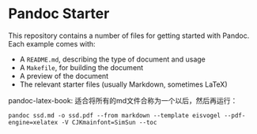 # Pandoc Starter

This repository contains a number of files for getting started with Pandoc. Each
example comes with:

- A `README.md`, describing the type of document and usage
- A `Makefile`, for building the document
- A preview of the document
- The relevant starter files (usually Markdown, sometimes LaTeX)

pandoc-latex-book: 适合将所有的md文件合称为一个以后，然后再运行：

```shell
pandoc ssd.md -o ssd.pdf --from markdown --template eisvogel --pdf-engine=xelatex -V CJKmainfont=SimSun --toc
```


